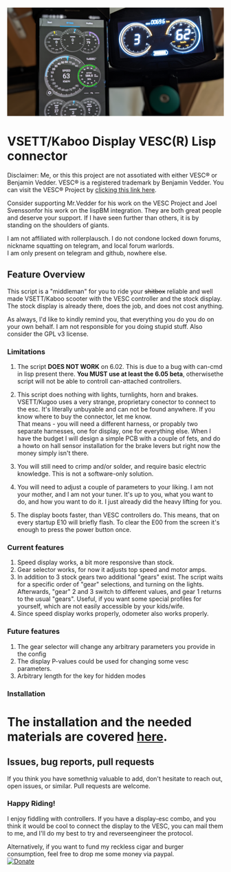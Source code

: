 ![Alt text](img/Title.png)
# VSETT/Kaboo Display VESC(R) Lisp connector

Disclaimer: Me, or this this project are not assotiated with either VESC® or Benjamin Vedder. VESC® is a registered trademark by Benjamin Vedder. You can visit the VESC® Project by [clicking this link here](https://vesc-project.com/).

Consider supporting Mr.Vedder for his work on the VESC Project and  Joel Svenssonfor his work on the lispBM integration. They are both great people and deserve your support.
If I have seen further than others, it is by standing on the shoulders of giants.

I am not affiliated with rollerplausch. I do not condone locked down forums, nickname squatting on telegram, and local forum warlords.  
I am only present on telegram and github, nowhere else.
  
## Feature Overview
This script is a "middleman" for you to ride your ~~shitbox~~ reliable and well made VSETT/Kaboo scooter with the VESC controller and the stock display. The stock display is already there, does the job, and does not cost anything.
  
As always, I'd like to kindly remind you, that everything you do you do on your own behalf. I am not responsible for you doing stupid stuff. Also consider the GPL v3 license.



### Limitations

1. The script **DOES NOT WORK** on 6.02. This is due to a bug with can-cmd in lisp present there. **You MUST use at least the 6.05 beta**, otherwisethe script will not be able to controll can-attached controllers.
2. This script does nothing with lights, turnlights, horn and brakes.  
VSETT/Kugoo uses a very strange, proprietary conector to connect to the esc. It's literally unbuyable and can not be found anywhere.  If you know where to buy the connector, let me know.  
That means - you will need a different harness, or propably two separate harnesses, one for display, one for everything else. When I have the budget I will design a simple PCB with a couple of fets, and do a howto on hall sensor installation for the brake levers but right now the money simply isn't there.

3. You will still need to crimp and/or solder, and require basic electric knowledge. This is not a software-only solution. 

4. You will need to adjust a couple of parameters to your liking. I am not your mother, and I am not your tuner. It's up to you, what you want to do, and how you want to do it. I just already did the heavy lifting for you. 

5. The display boots faster, than VESC controllers do. This means, that on every startup E10 will briefly flash. To clear the E00 from the screen it's enough to press the power button once.


### Current features
1. Speed display works, a bit more responsive than stock.
2. Gear selector works, for now it adjusts top speed and motor amps.
3. In addition to 3 stock gears two additional "gears" exist. The script waits for a specific order of "gear" selections, and turning on the lights. Afterwards, "gear" 2 and 3 switch to different values, and gear 1 returns to the usual "gears". Useful, if you want some special profiles for yourself, which are not easily accessible by your kids/wife.
4. Since speed display works properly, odometer also works properly. 

### Future features
1. The gear selector will change any arbitrary parameters you provide in the config
2. The display P-values could be used for changing some vesc parameters.
3. Arbitrary length for the key for hidden modes

### Installation
# The installation and the needed materials are covered [here](Installation.md). 




## Issues, bug reports, pull requests

If you think you have somethnig valuable to add, don't hesitate to reach out, open issues, or similar. Pull requests are welcome. 




### Happy Riding!

I enjoy fiddling with controllers. If you have a display-esc combo, and you think it would be cool to connect the display to the VESC, you can mail them to me, and I'll do my best to try and reverseengineer the protocol. 

Alternatively, if you want to fund my reckless cigar and burger consumption, feel free to drop me some money via paypal.  
[![Donate](https://img.shields.io/badge/Donate-PayPal-green.svg)](https://www.paypal.com/donate/?hosted_button_id=9TZU9TG4NDSXY)